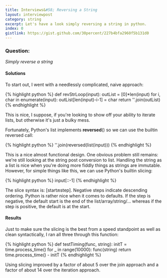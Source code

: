```yaml
---
title: Interviews&#58; Reversing a String
layout: interviewpost
category: string
excerpt: Let's have a look simply reversing a string in python.
index: 0
gistlink: https://gist.github.com/30percent/227b4bfa2960f5b131d0
---
```


### Question:

*Simply reverse a string*

#### Solutions 

To start out, I went with a needlessly complicated, naive approach:

{% highlight python %}
def revStrLoop(input):
	outList = [0]*len(input)
	for i, char in enumerate(input):
		outList[len(input)-i-1] = char
	return ''.join(outList)
{% endhighlight %}

This is nice, I suppose, if you're looking to show off your ability to iterate lists, but otherwise it's just a bulky mess.

Fortunately, Python's list implements __reversed__() so we can use the builtin reversed call:

{% highlight python %}
	''.join(reversed(list(input)))
{% endhighlight %}

This is a nice almost functional design. One obvious problem still remains: we're still looking at the string post conversion to list. Handling the string as a list is nice when you're doing more fiddly things as strings are immutable. However, for simple things like this, we can use Python's builtin slicing:

{% highlight python %}
	input[::-1]
{% endhighlight %}

The slice syntax is: [start:end:step]. Negative steps indicate descending ordering. Python is rather nice when it comes to defaults. If the step is negative, the default start is the end of the list/array/string/... whereas if the step is positive, the default is at the start.

#### Results

Just to make sure the slicing is the best from a speed standpoint as well as clean syntactically, I ran all three through this function:

{% highlight python %}
def testTiming(func, string):
    initT = time.process_time()
    for _ in range(10000):
        func(string)
    return time.process_time() - initT
{% endhighlight %}

Using slicing improved by a factor of about 5 over the join approach and a factor of about 14 over the iteration approach.